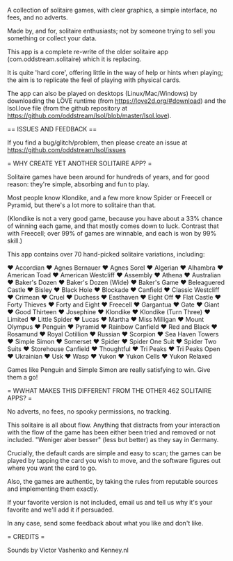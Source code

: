 A collection of solitaire games, with clear graphics, a simple interface, no fees, and no adverts.

Made by, and for, solitaire enthusiasts; not by someone trying to sell you something or collect your data.

This app is a complete re-write of the older solitaire app (com.oddstream.solitaire) which it is replacing.

It is quite 'hard core', offering little in the way of help or hints when playing; the aim is to replicate the feel of playing with physical cards.

The app can also be played on desktops (Linux/Mac/Windows) by downloading the LÖVE runtime (from https://love2d.org/#download) and the lsol.love file (from the github repository at https://github.com/oddstream/lsol/blob/master/lsol.love).

== ISSUES AND FEEDBACK ==

If you find a bug/glitch/problem, then please create an issue at https://github.com/oddstream/lsol/issues

= WHY CREATE YET ANOTHER SOLITAIRE APP? =

Solitaire games have been around for hundreds of years, and for good reason: they're simple, absorbing and fun to play.

Most people know Klondike, and a few more know Spider or Freecell or Pyramid, but there's a lot more to solitaire than that.

(Klondike is not a very good game, because you have about a 33% chance of winning each game, and that mostly comes down to luck. Contrast that with Freecell; over 99% of games are winnable, and each is won by 99% skill.)

This app contains over 70 hand-picked solitaire variations, including:

♥ Accordian
♥ Agnes Bernauer
♥ Agnes Sorel
♥ Algerian
♥ Alhambra
♥ American Toad
♥ American Westcliff
♥ Assembly
♥ Athena
♥ Australian
♥ Baker's Dozen
♥ Baker's Dozen (Wide)
♥ Baker's Game
♥ Beleaguered Castle
♥ Bisley
♥ Black Hole
♥ Blockade
♥ Canfield
♥ Classic Westcliff
♥ Crimean
♥ Cruel
♥ Duchess
♥ Easthaven
♥ Eight Off
♥ Flat Castle
♥ Forty Thieves
♥ Forty and Eight
♥ Freecell
♥ Gargantua
♥ Gate
♥ Giant
♥ Good Thirteen
♥ Josephine
♥ Klondike
♥ Klondike (Turn Three)
♥ Limited
♥ Little Spider
♥ Lucas
♥ Martha
♥ Miss Milligan
♥ Mount Olympus
♥ Penguin
♥ Pyramid
♥ Rainbow Canfield
♥ Red and Black
♥ Rosamund
♥ Royal Cotillion
♥ Russian
♥ Scorpion
♥ Sea Haven Towers
♥ Simple Simon
♥ Somerset
♥ Spider
♥ Spider One Suit
♥ Spider Two Suits
♥ Storehouse Canfield
♥ Thoughtful
♥ Tri Peaks
♥ Tri Peaks Open
♥ Ukrainian
♥ Usk
♥ Wasp
♥ Yukon
♥ Yukon Cells
♥ Yukon Relaxed

Games like Penguin and Simple Simon are really satisfying to win. Give them a go!

= WWHAT MAKES THIS DIFFERENT FROM THE OTHER 462 SOLITAIRE APPS? =

No adverts, no fees, no spooky permissions, no tracking.

This solitaire is all about flow. Anything that distracts from your interaction with the flow of the game has been either been tried and removed or not included. "Weniger aber besser" (less but better) as they say in Germany.

Crucially, the default cards are simple and easy to scan; the games can be played by tapping the card you wish to move, and the software figures out where you want the card to go.

Also, the games are authentic, by taking the rules from reputable sources and implementing them exactly.

If your favorite version is not included, email us and tell us why it's your favorite and we'll add it if persuaded.

In any case, send some feedback about what you like and don't like.

= CREDITS =

Sounds by Victor Vashenko and Kenney.nl
